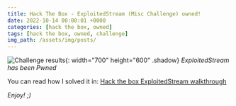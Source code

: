 ```yaml
---
title: Hack The Box - ExploitedStream (Misc Challenge) owned!
date: 2022-10-14 00:00:01 +0000
categories: [hack the box, owned]
tags: [hack the box, owned, challenge]
img_path: /assets/img/posts/
---
```


![Challenge results](owned-exploitedstream.png){: width="700" height="600" .shadow}
_ExploitedStream has been Pwned_

You can read how I solved it in: [Hack the box ExploitedStream walkthrough](https://rubenhortas.github.io/posts/exploitedstream-walkthrough/)

_Enjoy! ;)_
